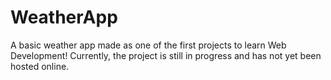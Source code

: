 # WeatherApp

A basic weather app made as one of the first projects to learn Web Development!
Currently, the project is still in progress and has not yet been hosted online.

